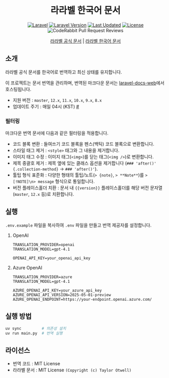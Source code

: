 <div align="center">

# 라라벨 한국어 문서

[![Laravel](https://img.shields.io/badge/Laravel-%23FF2D20.svg?logo=laravel&logoColor=white)](http://laravel.com)
[![Laravel Version](https://img.shields.io/packagist/v/laravel/framework)](https://packagist.org/packages/laravel/framework)
[![Last Updated](https://img.shields.io/github/last-commit/kimchanhyung98/laravel-docs-source/main?label=Last%20Updated)](https://github.com/kimchanhyung98/laravel-docs-source/commits/main)
[![License](https://img.shields.io/github/license/kimchanhyung98/laravel-docs-source)](https://github.com/kimchanhyung98/laravel-docs-source/blob/main/LICENSE)
![CodeRabbit Pull Request Reviews](https://img.shields.io/coderabbit/prs/github/kimchanhyung98/laravel-docs-source?utm_source=oss&utm_medium=github&utm_campaign=kimchanhyung98%2Flaravel-docs-source&labelColor=171717&color=FF570A&link=https%3A%2F%2Fcoderabbit.ai&label=CodeRabbit+Reviews)

[라라벨 공식 문서](https://laravel.com) | [라라벨 한국어 문서](https://laravel.chanhyung.kim)

</div>

## 소개

라라벨 공식 문서를 한국어로 번역하고 최신 상태를 유지합니다.

이 프로젝트는 문서 번역을 관리하며, 번역된 마크다운 문서는 [laravel-docs-web](https://github.com/letsescape/laravel-docs-web)에서 호스팅됩니다.

- 지원 버전 : `master`, `12.x`, `11.x`, `10.x`, `9.x`, `8.x`
- 업데이트 주기 : 매일 04시 (KST) [#](.github/workflows/update-docs.yml#L5)

### 필터링

마크다운 번역 문서에 다음과 같은 필터링을 적용합니다.

- 코드 블록 변환 : 들여쓰기 코드 블록을 펜스(백틱) 코드 블록으로 변환합니다.
- 스타일 태그 제거 : `<style>` 태그와 그 내용을 제거합니다.
- 이미지 태그 수정 : 이미지 태그(`<img>`)를 닫는 태그(`<img />`)로 변환합니다.
- 제목 중괄호 제거 : 제목 옆에 있는 클래스 옵션을 제거합니다 (`### 'after()' {.collection-method}` -> `### 'after()'`).
- 툴팁 형식 표준화 : 다양한 형태의 툴팁/노트(`> {note}`, `> **Note**`)를 `> [!NOTE]\n> message` 형식으로 통일합니다.
- 버전 플레이스홀더 치환 : 문서 내 `{{version}}` 플레이스홀더를 해당 버전 문자열(`master`, `12.x` 등)로 치환합니다.

## 실행

`.env.example` 파일을 복사하여 `.env` 파일을 만들고 번역 제공자를 설정합니다.

1. OpenAI

    ```dotenv
    TRANSLATION_PROVIDER=openai
    TRANSLATION_MODEL=gpt-4.1

    OPENAI_API_KEY=your_openai_api_key
    ```

2. Azure OpenAI

    ```dotenv
    TRANSLATION_PROVIDER=azure
    TRANSLATION_MODEL=gpt-4.1

    AZURE_OPENAI_API_KEY=your_azure_api_key
    AZURE_OPENAI_API_VERSION=2025-05-01-preview
    AZURE_OPENAI_ENDPOINT=https://your-endpoint.openai.azure.com/
    ```

## 실행 방법

```bash
uv sync         # 의존성 설치
uv run main.py  # 번역 실행
```

## 라이선스

- 번역 코드 : MIT License
- 라라벨 문서 : MIT License `(Copyright (c) Taylor Otwell)`
